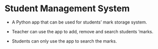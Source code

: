 <h1>Student Management System</h1>

- A Python app that can be used for students’ mark storage system. 

- Teacher can use the app to add, remove and search students ‘marks.

- Students can only use the app to search the marks.